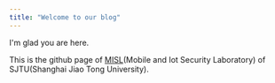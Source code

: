 ```yaml
---
title: "Welcome to our blog"
---
```


I'm glad you are here. 

This is the github page of [MISL](https://infosec.sjtu.edu.cn/Lab.aspx)(Mobile and Iot Security Laboratory) of SJTU(Shanghai Jiao Tong University).
